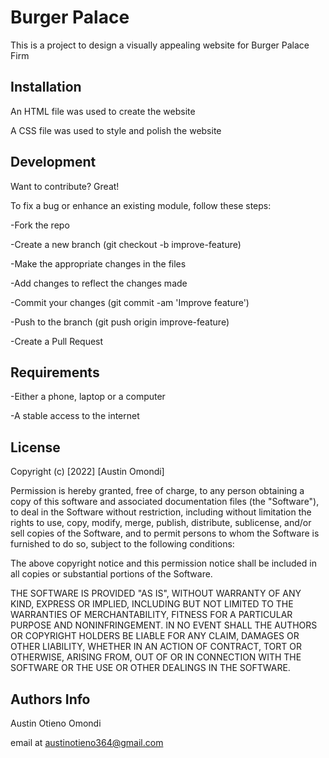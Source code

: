 # Burger Palace
This is a project to design a visually appealing website for Burger Palace Firm
## Installation
An HTML file was used to create the website

A CSS file was used to style and polish the website
## Development
Want to contribute? Great!

To fix a bug or enhance an existing module, follow these steps:

  -Fork the repo

  -Create a new branch (git checkout -b improve-feature)

  -Make the appropriate changes in the files

  -Add changes to reflect the changes made

  -Commit your changes (git commit -am 'Improve feature')

  -Push to the branch (git push origin improve-feature)

  -Create a Pull Request
  
  ## Requirements
  -Either a phone, laptop or a computer
  
  -A stable access to the internet
  
## License
Copyright (c) [2022] [Austin Omondi]
 
 Permission is hereby granted, free of charge, to any person obtaining a copy
 of this software and associated documentation files (the "Software"), to deal
 in the Software without restriction, including without limitation the rights
 to use, copy, modify, merge, publish, distribute, sublicense, and/or sell
 copies of the Software, and to permit persons to whom the Software is
 furnished to do so, subject to the following conditions:
 
 The above copyright notice and this permission notice shall be included in all
 copies or substantial portions of the Software.
 
 THE SOFTWARE IS PROVIDED "AS IS", WITHOUT WARRANTY OF ANY KIND, EXPRESS OR
 IMPLIED, INCLUDING BUT NOT LIMITED TO THE WARRANTIES OF MERCHANTABILITY,
 FITNESS FOR A PARTICULAR PURPOSE AND NONINFRINGEMENT. IN NO EVENT SHALL THE
 AUTHORS OR COPYRIGHT HOLDERS BE LIABLE FOR ANY CLAIM, DAMAGES OR OTHER
 LIABILITY, WHETHER IN AN ACTION OF CONTRACT, TORT OR OTHERWISE, ARISING FROM,
 OUT OF OR IN CONNECTION WITH THE SOFTWARE OR THE USE OR OTHER DEALINGS IN THE
 SOFTWARE.
 
## Authors Info
Austin Otieno Omondi

email at austinotieno364@gmail.com
